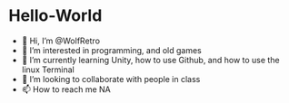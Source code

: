 # Hello-World
- 👋 Hi, I’m @WolfRetro
- 👀 I’m interested in programming, and old games
- 🌱 I’m currently learning Unity, how to use Github, and how to use the linux Terminal
- 💞️ I’m looking to collaborate with people in class
- 📫 How to reach me NA
